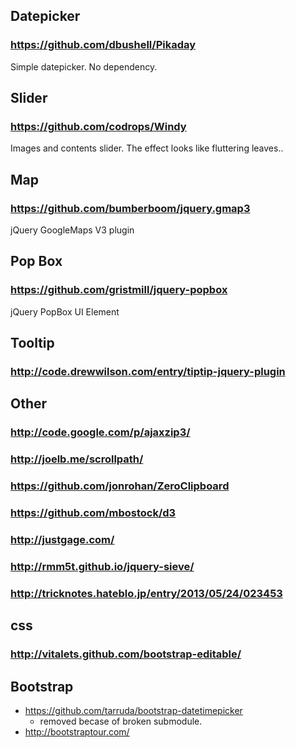 ## Datepicker

### https://github.com/dbushell/Pikaday

Simple datepicker. No dependency.

## Slider

### https://github.com/codrops/Windy

Images and contents slider. The effect looks like fluttering leaves.. 

## Map

### https://github.com/bumberboom/jquery.gmap3

jQuery GoogleMaps V3 plugin

## Pop Box

### https://github.com/gristmill/jquery-popbox

jQuery PopBox UI Element

## Tooltip

### http://code.drewwilson.com/entry/tiptip-jquery-plugin

## Other

### http://code.google.com/p/ajaxzip3/
### http://joelb.me/scrollpath/
### https://github.com/jonrohan/ZeroClipboard
### https://github.com/mbostock/d3
### http://justgage.com/
### http://rmm5t.github.io/jquery-sieve/
### http://tricknotes.hateblo.jp/entry/2013/05/24/023453

## css

### http://vitalets.github.com/bootstrap-editable/

## Bootstrap

* https://github.com/tarruda/bootstrap-datetimepicker
  * removed becase of broken submodule.
* http://bootstraptour.com/
